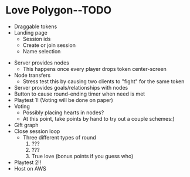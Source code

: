 # Love Polygon--TODO

+ Draggable tokens
+ Landing page
  + Session ids
  + Create or join session
  + Name selection
- Server provides nodes
  - This happens once every player drops token center-screen
- Node transfers
  - Stress test this by causing two clients to "fight" for the same token
- Server provides goals/relationships with nodes
- Button to cause round-ending timer when need is met
- Playtest 1! (Voting will be done on paper)
- Voting
  - Possibly placing hearts in nodes?
  - At this point, take points by hand to try out a couple schemes:)
- Gift graph
- Close session loop
  - Three different types of round
    1. ???
    2. ???
    3. True love (bonus points if you guess who)
- Playtest 2!!
- Host on AWS
